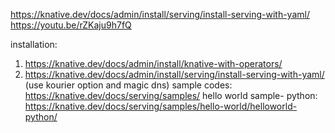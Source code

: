 https://knative.dev/docs/admin/install/serving/install-serving-with-yaml/
https://youtu.be/rZKaju9h7fQ


installation: 
1) https://knative.dev/docs/admin/install/knative-with-operators/
2) https://knative.dev/docs/admin/install/serving/install-serving-with-yaml/ (use kourier option and magic dns)
sample codes: https://knative.dev/docs/serving/samples/
hello world sample- python: https://knative.dev/docs/serving/samples/hello-world/helloworld-python/

